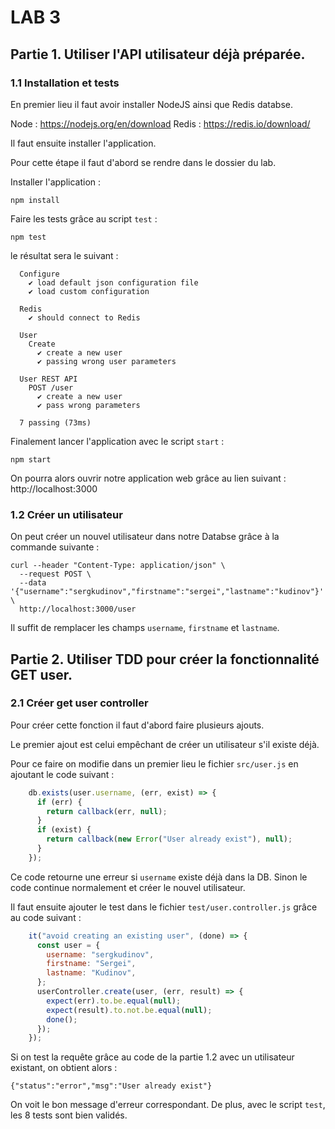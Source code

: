 # LAB 3

## Partie 1. Utiliser l'API utilisateur déjà préparée.

### 1.1 Installation et tests

En premier lieu il faut avoir installer NodeJS ainsi que Redis databse.

Node : https://nodejs.org/en/download
Redis : https://redis.io/download/

Il faut ensuite installer l'application.

Pour cette étape il faut d'abord se rendre dans le dossier du lab.

Installer l'application :

```CLI
npm install
```

Faire les tests grâce au script `test` :

```CLI
npm test
```

le résultat sera le suivant :

```CLI
  Configure
    ✔ load default json configuration file
    ✔ load custom configuration

  Redis
    ✔ should connect to Redis

  User
    Create
      ✔ create a new user
      ✔ passing wrong user parameters

  User REST API
    POST /user
      ✔ create a new user
      ✔ pass wrong parameters

  7 passing (73ms)
```

Finalement lancer l'application avec le script `start` :

```CLI
npm start
```

On pourra alors ouvrir notre application web grâce au lien suivant : http://localhost:3000

### 1.2 Créer un utilisateur

On peut créer un nouvel utilisateur dans notre Databse grâce à la commande suivante :

```CLI
curl --header "Content-Type: application/json" \
  --request POST \
  --data '{"username":"sergkudinov","firstname":"sergei","lastname":"kudinov"}' \
  http://localhost:3000/user
```

Il suffit de remplacer les champs `username`, `firstname` et `lastname`.

## Partie 2. Utiliser TDD pour créer la fonctionnalité GET user.

### 2.1 Créer get user controller

Pour créer cette fonction il faut d'abord faire plusieurs ajouts.

Le premier ajout est celui empêchant de créer un utilisateur s'il existe déjà.

Pour ce faire on modifie dans un premier lieu le fichier `src/user.js` en ajoutant le code suivant :

```javascript
    db.exists(user.username, (err, exist) => {
      if (err) {
        return callback(err, null);
      }
      if (exist) {
        return callback(new Error("User already exist"), null);
      }
    });
```

Ce code retourne une erreur si `username` existe déjà dans la DB. Sinon le code continue normalement et créer le nouvel utilisateur.

Il faut ensuite ajouter le test dans le fichier `test/user.controller.js` grâce au code suivant :

```javascript
    it("avoid creating an existing user", (done) => {
      const user = {
        username: "sergkudinov",
        firstname: "Sergei",
        lastname: "Kudinov",
      };
      userController.create(user, (err, result) => {
        expect(err).to.be.equal(null);
        expect(result).to.not.be.equal(null);
        done();
      });
    });
```
Si on test la requête grâce au code de la partie 1.2 avec un utilisateur existant, on obtient alors : 

``` CLI
{"status":"error","msg":"User already exist"}
```

On voit le bon message d'erreur correspondant. De plus, avec le script `test`, les 8 tests sont bien validés.
